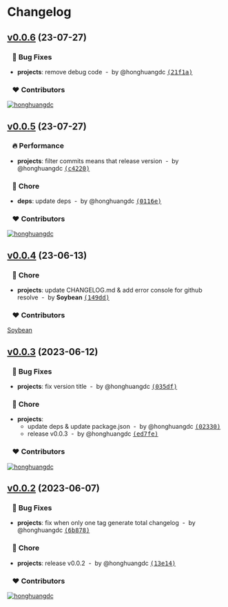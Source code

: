 # Changelog


## [v0.0.6](https://github.com/soybeanjs/changelog/compare/v0.0.5...v0.0.6) (23-07-27)

### &nbsp;&nbsp;&nbsp;🐞 Bug Fixes

- **projects**: remove debug code &nbsp;-&nbsp; by @honghuangdc [<samp>(21f1a)</samp>](https://github.com/soybeanjs/changelog/commit/21f1a23)

### &nbsp;&nbsp;&nbsp;❤️ Contributors

[![honghuangdc](https://github.com/honghuangdc.png?size=48)](https://github.com/honghuangdc)&nbsp;&nbsp;

## [v0.0.5](https://github.com/soybeanjs/changelog/compare/v0.0.4...v0.0.5) (23-07-27)

### &nbsp;&nbsp;&nbsp;🔥 Performance

- **projects**: filter commits means that release version &nbsp;-&nbsp; by @honghuangdc [<samp>(c4220)</samp>](https://github.com/soybeanjs/changelog/commit/c422043)

### &nbsp;&nbsp;&nbsp;🏡 Chore

- **deps**: update deps &nbsp;-&nbsp; by @honghuangdc [<samp>(0116e)</samp>](https://github.com/soybeanjs/changelog/commit/0116ea2)

### &nbsp;&nbsp;&nbsp;❤️ Contributors

[![honghuangdc](https://github.com/honghuangdc.png?size=48)](https://github.com/honghuangdc)&nbsp;&nbsp;

## [v0.0.4](https://github.com/soybeanjs/changelog/compare/v0.0.3...main) (23-06-13)

### &nbsp;&nbsp;&nbsp;🏡 Chore

- **projects**: update CHANGELOG.md & add error console for github resolve &nbsp;-&nbsp; by **Soybean** [<samp>(149dd)</samp>](https://github.com/soybeanjs/changelog/commit/149ddfb)

### &nbsp;&nbsp;&nbsp;❤️ Contributors


[Soybean](mailto:honghuangdc@gmail.com)

## [v0.0.3](https://github.com/soybeanjs/changelog/compare/v0.0.2...v0.0.3) (2023-06-12)

### &nbsp;&nbsp;&nbsp;🐞 Bug Fixes

- **projects**: fix version title &nbsp;-&nbsp; by @honghuangdc [<samp>(035df)</samp>](https://github.com/soybeanjs/changelog/commit/035df12)

### &nbsp;&nbsp;&nbsp;🏡 Chore

- **projects**:
  - update deps & update package.json &nbsp;-&nbsp; by @honghuangdc [<samp>(02330)</samp>](https://github.com/soybeanjs/changelog/commit/0233089)
  - release v0.0.3 &nbsp;-&nbsp; by @honghuangdc [<samp>(ed7fe)</samp>](https://github.com/soybeanjs/changelog/commit/ed7fe7e)

### &nbsp;&nbsp;&nbsp;❤️ Contributors

[![honghuangdc](https://github.com/honghuangdc.png?size=48)](https://github.com/honghuangdc)&nbsp;&nbsp;

## [v0.0.2](https://github.com/soybeanjs/changelog/compare/v0.0.1...v0.0.2) (2023-06-07)

### &nbsp;&nbsp;&nbsp;🐞 Bug Fixes

- **projects**: fix when only one tag generate total changelog &nbsp;-&nbsp; by @honghuangdc [<samp>(6b878)</samp>](https://github.com/soybeanjs/changelog/commit/6b878e1)

### &nbsp;&nbsp;&nbsp;🏡 Chore

- **projects**: release v0.0.2 &nbsp;-&nbsp; by @honghuangdc [<samp>(13e14)</samp>](https://github.com/soybeanjs/changelog/commit/13e146f)

### &nbsp;&nbsp;&nbsp;❤️ Contributors

[![honghuangdc](https://github.com/honghuangdc.png?size=48)](https://github.com/honghuangdc)&nbsp;&nbsp;



